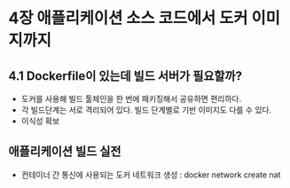 # 4장 애플리케이션 소스 코드에서 도커 이미지까지
## 4.1 Dockerfile이 있는데 빌드 서버가 필요할까?
* 도커를 사용해 빌드 툴체인을 한 번에 패키징해서 공유하면 편리하다. 
* 각 빌드단계는 서로 격리되어 있다. 빌드 단계별로 기반 이미지도 다를 수 있다. 
* 이식성 확보

## 애플리케이션 빌드 실전
* 컨테이너 간 통신에 사용되는 도커 네트워크 생성 : docker network create nat